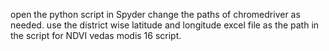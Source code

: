 open the python script in Spyder
change the paths of chromedriver as needed.
use the district wise latitude and longitude excel file as the path in the script for NDVI vedas modis 16 script.

